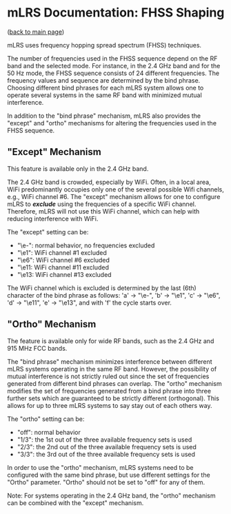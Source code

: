 # mLRS Documentation: FHSS Shaping #

([back to main page](../README.md))

mLRS uses frequency hopping spread spectrum (FHSS) techniques. 

The number of frequencies used in the FHSS sequence depend on the RF band and the selected mode. For instance, in the 2.4 GHz band and for the 50 Hz mode, the FHSS sequence consists of 24 different frequencies. The frequency values and sequence are determined by the bind phrase. Choosing different bind phrases for each mLRS system allows one to operate several systems in the same RF band with minimized mutual interference.

In addition to the "bind phrase" mechanism, mLRS also provides the "except" and "ortho" mechanisms for altering the frequencies used in the FHSS sequence.

## "Except" Mechanism ##

This feature is available only in the 2.4 GHz band.

The 2.4 GHz band is crowded, especially by WiFi. Often, in a local area, WiFi predominantly occupies only one of the several possible Wifi channels, e.g., WiFi channel #6. The "except" mechanism allows for one to configure mLRS to *****exclude***** using the frequencies of a specific WiFi channel. Therefore, mLRS will not use this WiFi channel, which can help with reducing interference with WiFi.

The "except" setting can be:
- "\e-": normal behavior, no frequencies excluded
- "\e1": WiFi channel #1 excluded
- "\e6": WiFi channel #6 excluded
- "\e11: WiFi channel #11 excluded
- "\e13: WiFi channel #13 excluded

The WiFi channel which is excluded is determined by the last (6th) character of the bind phrase as follows: 'a' -> "\e-", 'b' -> "\e1", 'c' -> "\e6", 'd' -> "\e11", 'e' -> "\e13", and with 'f' the cycle starts over.


## "Ortho" Mechanism ##

The feature is available only for wide RF bands, such as the 2.4 GHz and 915 MHz FCC bands.

The "bind phrase" mechanism minimizes interference between different mLRS systems operating in the same RF band. However, the possibility of mutual interference is not strictly ruled out since the set of frequencies generated from different bind phrases can overlap. The "ortho" mechanism modifies the set of frequencies generated from a bind phrase into three further sets which are guaranteed to be strictly different (orthogonal). This allows for up to three mLRS systems to say stay out of each others way.

The "ortho" setting can be:
- "off": normal behavior
- "1/3": the 1st out of the three available frequency sets is used
- "2/3": the 2nd out of the three available frequency sets is used
- "3/3": the 3rd out of the three available frequency sets is used

In order to use the "ortho" mechanism, mLRS systems need to be configured with the same bind phrase, but use different settings for the "Ortho" parameter. "Ortho" should not be set to "off" for any of them.

Note: For systems operating in the 2.4 GHz band, the "ortho" mechanism can be combined with the "except" mechanism.

